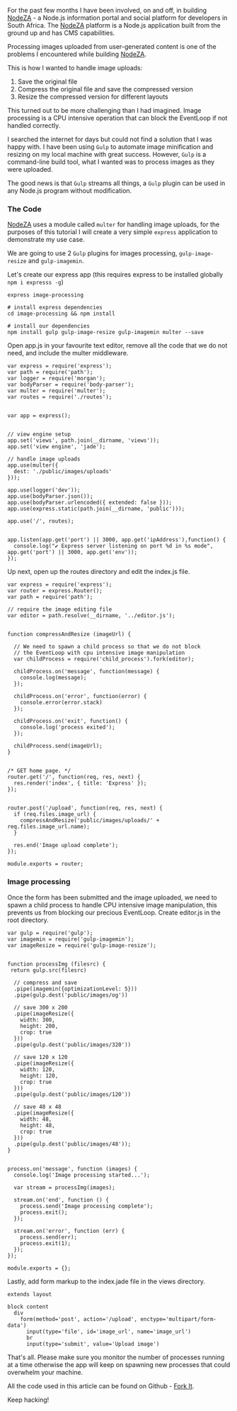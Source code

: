 
For the past few months I have been involved, on and off, in building [NodeZA](https://github.com/nodeza/nodeza) - a Node.js information portal and social platform for developers in South Africa. The [NodeZA](https://github.com/nodeza/nodeza) platform is a Node.js application built from the ground up and has CMS capabilities.

Processing images uploaded from user-generated content is one of the problems I encountered while building [NodeZA](https://github.com/nodeza/nodeza).

This is how I wanted to handle image uploads:

  1. Save the original file
  2. Compress the original file and save the compressed version
  3. Resize the compressed version for different layouts 


This turned out to be more challenging than I had imagined. Image processing is a CPU intensive operation that can block the EventLoop if not handled correctly.

I searched the internet for days but could not find a solution that I was happy with. I have been using `Gulp` to automate image minification and resizing on my local machine with great success. However, `Gulp` is a command-line build tool, what I wanted was to process images as they were uploaded.

The good news is that `Gulp` streams all things, a `Gulp` plugin can be used in any Node.js program without modification.


### The Code

[NodeZA](https://github.com/nodeza/nodeza) uses a module called `multer` for handling image uploads, for the purposes of this tutorial I will create a very simple `express` application to demonstrate my use case.

We are going to use 2 `Gulp` plugins for images processing, `gulp-image-resize` and `gulp-imagemin`. 

Let's create our express app
(this requires express to be installed globally `npm i expresss -g`)

    express image-processing
    
    # install express dependencies
    cd image-processing && npm install
    
    # install our dependencies
    npm install gulp gulp-image-resize gulp-imagemin multer --save



Open app.js in your favourite text editor, remove all the code that we do not need, and include the multer middleware.

    var express = require('express');
    var path = require('path');
    var logger = require('morgan');
    var bodyParser = require('body-parser');
    var multer = require('multer');
    var routes = require('./routes');
    
    
    var app = express();
    
    
    // view engine setup
    app.set('views', path.join(__dirname, 'views'));
    app.set('view engine', 'jade');
    
    // handle image uploads
    app.use(multer({
      dest: './public/images/uploads'
    }));
    
    app.use(logger('dev'));
    app.use(bodyParser.json());
    app.use(bodyParser.urlencoded({ extended: false }));
    app.use(express.static(path.join(__dirname, 'public')));
    
    app.use('/', routes);
    
    
    app.listen(app.get('port') || 3000, app.get('ipAddress'),function() {
      console.log("✔ Express server listening on port %d in %s mode", app.get('port') || 3000, app.get('env'));
    });


Up next, open up the routes directory and edit the index.js file.

    var express = require('express');
    var router = express.Router();
    var path = require('path');
    
    // require the image editing file
    var editor = path.resolve(__dirname, '../editor.js');
    
    
    function compressAndResize (imageUrl) {

      // We need to spawn a child process so that we do not block 
      // the EventLoop with cpu intensive image manipulation 
      var childProcess = require('child_process').fork(editor);
    
      childProcess.on('message', function(message) {
        console.log(message);
      });
    
      childProcess.on('error', function(error) {
        console.error(error.stack)
      });
    
      childProcess.on('exit', function() {
        console.log('process exited');
      });
    
      childProcess.send(imageUrl);
    }
    
    
    /* GET home page. */
    router.get('/', function(req, res, next) {
      res.render('index', { title: 'Express' });
    });
    
    
    router.post('/upload', function(req, res, next) {
      if (req.files.image_url) {
        compressAndResize('public/images/uploads/' + req.files.image_url.name);
      }
      
      res.end('Image upload complete');
    });
    
    module.exports = router;



### Image processing

Once the form has been submitted and the image uploaded, we need to spawn a child process to handle CPU intensive image manipulation, this prevents us from blocking our precious EventLoop. Create editor.js in the root directory.

    var gulp = require('gulp');
    var imagemin = require('gulp-imagemin');
    var imageResize = require('gulp-image-resize');
    
    
    function processImg (filesrc) {
     return gulp.src(filesrc)
    
      // compress and save
      .pipe(imagemin({optimizationLevel: 5}))
      .pipe(gulp.dest('public/images/og'))
    
      // save 300 x 200
      .pipe(imageResize({
        width: 300,
        height: 200,
        crop: true
      }))
      .pipe(gulp.dest('public/images/320'))
    
      // save 120 x 120
      .pipe(imageResize({
        width: 120,
        height: 120,
        crop: true
      }))
      .pipe(gulp.dest('public/images/120'))
      
      // save 48 x 48
      .pipe(imageResize({
        width: 48,
        height: 48,
        crop: true
      }))
      .pipe(gulp.dest('public/images/48'));
    }
    
    
    process.on('message', function (images) {
      console.log('Image processing started...');
    
      var stream = processImg(images);
    
      stream.on('end', function () {
        process.send('Image processing complete');
        process.exit();
      });
    
      stream.on('error', function (err) {
        process.send(err);
        process.exit(1);
      });
    });
    
    module.exports = {};


Lastly, add form markup to the index.jade file in the views directory.

    extends layout
    
    block content
      div
        form(method='post', action='/upload', enctype='multipart/form-data')
          input(type='file', id='image_url', name='image_url')
          br
          input(type='submit', value='Upload image')


That's all. Please make sure you monitor the number of processes running at a time otherwise the app will keep on spawning new processes that could overwhelm your machine.

All the code used in this article can be found on Github - [Fork It](https://github.com/qawemlilo/image-processing). 

Keep hacking! 
